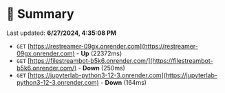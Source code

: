 # 📖 Summary
Last updated: **6/27/2024, 4:35:08 PM**

- `GET` [https://restreamer-09gx.onrender.com](https://restreamer-09gx.onrender.com) - **Up** (22372ms)
- `GET` [https://filestreambot-b5k6.onrender.com/](https://filestreambot-b5k6.onrender.com/) - **Down** (250ms)
- `GET` [https://jupyterlab-python3-12-3.onrender.com](https://jupyterlab-python3-12-3.onrender.com) - **Down** (164ms)
